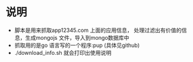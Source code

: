 # 说明
 * 脚本是用来抓取app12345.com 上面的应用信息，
处理过滤出有价值的信息，生成mongojs 文件，导入到mongo数据库中
 * 抓取用的是go 语言写的一个程序:pup (具体见github)
 * ./download_info.sh  就会打印出使用说明

